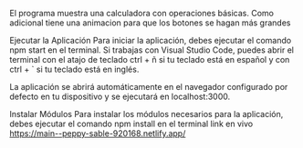 El programa muestra una calculadora con operaciones básicas. Como adicional tiene una animacion para que los botones se hagan más grandes

Ejecutar la Aplicación
Para iniciar la aplicación, debes ejecutar el comando npm start en el terminal. Si trabajas con Visual Studio Code, puedes abrir el terminal con el atajo de teclado ctrl + ñ si tu teclado está en español y con ctrl + `  si tu teclado está en inglés.

La aplicación se abrirá automáticamente en el navegador configurado por defecto en tu dispositivo y se ejecutará en localhost:3000.

Instalar Módulos
Para instalar los módulos necesarios para la aplicación, debes ejecutar el comando npm install en el terminal
link en vivo https://main--peppy-sable-920168.netlify.app/
